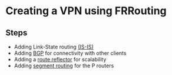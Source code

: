 # Creating a VPN using FRRouting

## Steps

- Adding Link-State routing [(IS-IS)](./configs-isis/)
- Adding [BGP](./configs-bgp/) for connectivity with other clients 
- Adding a [route reflector](./configs-rr/) for scalability
- Adding [segment routing](./configs-sr/) for the P routers